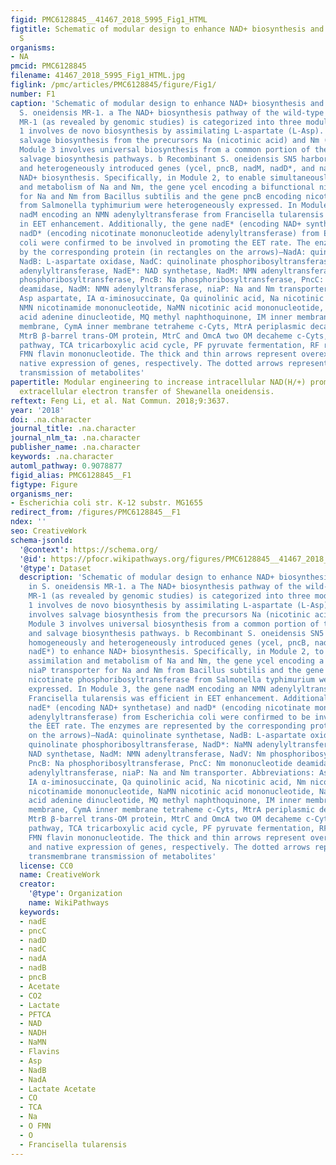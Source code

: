 ```yaml
---
figid: PMC6128845__41467_2018_5995_Fig1_HTML
figtitle: Schematic of modular design to enhance NAD+ biosynthesis and EET rate in
  S
organisms:
- NA
pmcid: PMC6128845
filename: 41467_2018_5995_Fig1_HTML.jpg
figlink: /pmc/articles/PMC6128845/figure/Fig1/
number: F1
caption: 'Schematic of modular design to enhance NAD+ biosynthesis and EET rate in
  S. oneidensis MR-1. a The NAD+ biosynthesis pathway of the wild-type S. oneidensis
  MR-1 (as revealed by genomic studies) is categorized into three modules. Module
  1 involves de novo biosynthesis by assimilating L-aspartate (L-Asp). Module 2 involves
  salvage biosynthesis from the precursors Na (nicotinic acid) and Nm (nicotinamide).
  Module 3 involves universal biosynthesis from a common portion of the de novo and
  salvage biosynthesis pathways. b Recombinant S. oneidensis SN5 harboring five homogeneously
  and heterogeneously introduced genes (ycel, pncB, nadM, nadD*, and nadE*) to enhance
  NAD+ biosynthesis. Specifically, in Module 2, to enable simultaneously assimilation
  and metabolism of Na and Nm, the gene ycel encoding a bifunctional niaP transporter
  for Na and Nm from Bacillus subtilis and the gene pncB encoding nicotinate phosphoribosyltransferase
  from Salmonella typhimurium were heterogeneously expressed. In Module 3, the gene
  nadM encoding an NMN adenylyltransferase from Francisella tularensis was efficient
  in EET enhancement. Additionally, the gene nadE* (encoding NAD+ synthetase) and
  nadD* (encoding nicotinate mononucleotide adenylyltransferase) from Escherichia
  coli were confirmed to be involved in promoting the EET rate. The enzymes are represented
  by the corresponding protein (in rectangles on the arrows)—NadA: quinolinate synthetase,
  NadB: L-aspartate oxidase, NadC: quinolinate phosphoribosyltransferase, NadD*: NaMN
  adenylyltransferase, NadE*: NAD synthetase, NadM: NMN adenyltransferase, NadV: Nm
  phosphoribosyltransferase, PncB: Na phosphoribosyltransferase, PncC: Nm mononucleotide
  deamidase, NadM: NMN adenylyltransferase, niaP: Na and Nm transporter. Abbreviations:
  Asp aspartate, IA α-iminosuccinate, Qa quinolinic acid, Na nicotinic acid, Nm nicotinamide,
  NMN nicotinamide mononucleotide, NaMN nicotinic acid mononucleotide, NaAD nicotinic
  acid adenine dinucleotide, MQ methyl naphthoquinone, IM inner membrane, OM outer
  membrane, CymA inner membrane tetraheme c-Cyts, MtrA periplasmic decaheme c-Cyts,
  MtrB β-barrel trans-OM protein, MtrC and OmcA two OM decaheme c-Cyts, EMP Embden–Meyerhof–Parnas
  pathway, TCA tricarboxylic acid cycle, PF pyruvate fermentation, RF riboflavin,
  FMN flavin mononucleotide. The thick and thin arrows represent overexpression and
  native expression of genes, respectively. The dotted arrows represent the transmembrane
  transmission of metabolites'
papertitle: Modular engineering to increase intracellular NAD(H/+) promotes rate of
  extracellular electron transfer of Shewanella oneidensis.
reftext: Feng Li, et al. Nat Commun. 2018;9:3637.
year: '2018'
doi: .na.character
journal_title: .na.character
journal_nlm_ta: .na.character
publisher_name: .na.character
keywords: .na.character
automl_pathway: 0.9078877
figid_alias: PMC6128845__F1
figtype: Figure
organisms_ner:
- Escherichia coli str. K-12 substr. MG1655
redirect_from: /figures/PMC6128845__F1
ndex: ''
seo: CreativeWork
schema-jsonld:
  '@context': https://schema.org/
  '@id': https://pfocr.wikipathways.org/figures/PMC6128845__41467_2018_5995_Fig1_HTML.html
  '@type': Dataset
  description: 'Schematic of modular design to enhance NAD+ biosynthesis and EET rate
    in S. oneidensis MR-1. a The NAD+ biosynthesis pathway of the wild-type S. oneidensis
    MR-1 (as revealed by genomic studies) is categorized into three modules. Module
    1 involves de novo biosynthesis by assimilating L-aspartate (L-Asp). Module 2
    involves salvage biosynthesis from the precursors Na (nicotinic acid) and Nm (nicotinamide).
    Module 3 involves universal biosynthesis from a common portion of the de novo
    and salvage biosynthesis pathways. b Recombinant S. oneidensis SN5 harboring five
    homogeneously and heterogeneously introduced genes (ycel, pncB, nadM, nadD*, and
    nadE*) to enhance NAD+ biosynthesis. Specifically, in Module 2, to enable simultaneously
    assimilation and metabolism of Na and Nm, the gene ycel encoding a bifunctional
    niaP transporter for Na and Nm from Bacillus subtilis and the gene pncB encoding
    nicotinate phosphoribosyltransferase from Salmonella typhimurium were heterogeneously
    expressed. In Module 3, the gene nadM encoding an NMN adenylyltransferase from
    Francisella tularensis was efficient in EET enhancement. Additionally, the gene
    nadE* (encoding NAD+ synthetase) and nadD* (encoding nicotinate mononucleotide
    adenylyltransferase) from Escherichia coli were confirmed to be involved in promoting
    the EET rate. The enzymes are represented by the corresponding protein (in rectangles
    on the arrows)—NadA: quinolinate synthetase, NadB: L-aspartate oxidase, NadC:
    quinolinate phosphoribosyltransferase, NadD*: NaMN adenylyltransferase, NadE*:
    NAD synthetase, NadM: NMN adenyltransferase, NadV: Nm phosphoribosyltransferase,
    PncB: Na phosphoribosyltransferase, PncC: Nm mononucleotide deamidase, NadM: NMN
    adenylyltransferase, niaP: Na and Nm transporter. Abbreviations: Asp aspartate,
    IA α-iminosuccinate, Qa quinolinic acid, Na nicotinic acid, Nm nicotinamide, NMN
    nicotinamide mononucleotide, NaMN nicotinic acid mononucleotide, NaAD nicotinic
    acid adenine dinucleotide, MQ methyl naphthoquinone, IM inner membrane, OM outer
    membrane, CymA inner membrane tetraheme c-Cyts, MtrA periplasmic decaheme c-Cyts,
    MtrB β-barrel trans-OM protein, MtrC and OmcA two OM decaheme c-Cyts, EMP Embden–Meyerhof–Parnas
    pathway, TCA tricarboxylic acid cycle, PF pyruvate fermentation, RF riboflavin,
    FMN flavin mononucleotide. The thick and thin arrows represent overexpression
    and native expression of genes, respectively. The dotted arrows represent the
    transmembrane transmission of metabolites'
  license: CC0
  name: CreativeWork
  creator:
    '@type': Organization
    name: WikiPathways
  keywords:
  - nadE
  - pncC
  - nadD
  - nadC
  - nadA
  - nadB
  - pncB
  - Acetate
  - CO2
  - Lactate
  - PFTCA
  - NAD
  - NADH
  - NaMN
  - Flavins
  - Asp
  - NadB
  - NadA
  - Lactate Acetate
  - CO
  - TCA
  - Na
  - O FMN
  - O
  - Francisella tularensis
---
```

